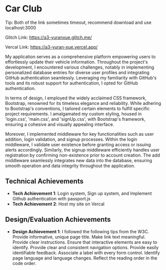Car Club
===
Tip: Both of the link sometimes timeout, recommend download and use localhost:3000

Glitch Link: https://a3-yuranxue.glitch.me/

Vercal Link: https://a3-yuran-xue.vercel.app/


My application serves as a comprehensive platform empowering users to effortlessly update their vehicle information. Throughout the project's development, I encountered various challenges, notably in implementing personalized database entries for diverse user profiles and integrating GitHub authentication seamlessly. Leveraging my familiarity with GitHub's tools and its robust support for authentication, I opted for GitHub authentication.

In terms of design, I employed the widely acclaimed CSS framework, Bootstrap, renowned for its timeless elegance and reliability. While adhering to Bootstrap's conventions, I tailored certain elements to fulfill specific project requirements. I amalgamated my custom styling, housed in 'login.css', 'main.css', and 'signUp.css', with Bootstrap's framework, ensuring a cohesive and visually appealing interface.

Moreover, I implemented middleware for key functionalities such as user addition, login validation, and signup processes. Within the login middleware, I validate user existence before granting access or issuing alerts accordingly. Similarly, the signup middleware efficiently handles user registration by confirming non-existence prior to account creation. The add middleware seamlessly integrates new data into the database, ensuring smooth operation and data integrity throughout the application. 

Technical Achievements
---
- **Tech Achievement 1**: Login system, Sign up system, and Implement Github authentication with passport.js
- **Tech Achievement 2**: Host my site on Vercal

Design/Evaluation Achievements
---
- **Design Achievement 1**: I followed the following tips from the W3C. Provide informative, unique page title. Make link text meaningful. Provide clear instructions. Ensure that interactive elements are easy to identify. Provide clear and consistent navigation options. Provide easily identifiable feedback. Associate a label with every form control. Identify page language and language changes. Reflect the reading order in the code order. 



